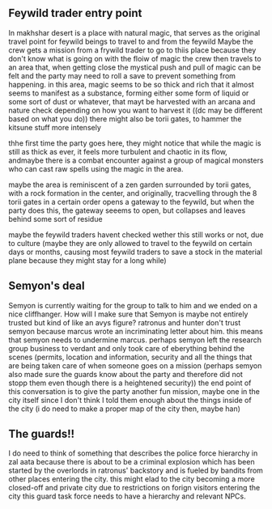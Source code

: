 ## Feywild trader entry point

In makhshar desert is a place with natural magic, that serves as the original travel point for feywild beings to travel to and from the feywild
Maybe the crew gets a mission from a frywild trader to go to thiis place because they don't know what is going on with the floiw of magic
the crew then travels to an area that, when getting close the mystical push and pull of magic can be felt and the party may need to roll a save to prevent something from happening.
in this area, magic seems to be so thick and rich that it almost seems to manifest as a substance, forming either some form of liquid or some sort of dust or whatever, that mayt be harvested with an arcana and nature check depending on how you want to harvest it ((dc may be different based on what you do))
there might also be torii gates, to hammer the kitsune stuff more intensely

thhe first time the party goes here, they might  notice that while the magic is still as thick as ever, it feels more turbulent and chaotic in its flow, andmaybe there is a combat encounter against a group of magical monsters who can cast raw spells using the magic in the area. 

maybe the area is reminiscent of a zen garden surrounded by torii gates, with a rock formation in the center, and originally, tracvelling through the 8 torii gates in a certain order opens a gateway to the feywild, but when the party does this, the gateway seeems to open, but collapses and leaves behind some sort of residue

maybe the feywild traders havent checked wether this still works or not, due to culture (maybe they are only allowed to travel to the feywild on certain days or months, causing most feywild traders to save a stock in the material plane because they might stay for a long while)

## Semyon's deal
Semyon is currently waiting for the group to talk to him and we ended on a nice cliffhanger. How will I make sure that Semyon is maybe not entirely trusted but kind of like an avys figure?
ratronus and hunter don't trust semyon because marcus wrote an incriminating letter about him. this means that semyon needs to undermine marcus. perhaps semyon left the research group business to verdant and only took care of eberything behind the scenes (permits, location and information, security and all the things that are being taken care of when someone goes on a mission (perhaps semyon also made sure the guards know about the party and therefore did not stopp them even though there is a heightened security))
the end point of this conversation is to give the party another fun mission, maybe one in the city itself since I don't think I told them enough about the things inside of the city
(i do need to make a proper map of the city then, maybe han)

## The guards!!
I do need to think of something that describes the police force hierarchy in zal aata because there is about to be a criminal explosion which has been started by the overlords in ratronus' backstory and is fueled by bandits from other places entering the city. this might elad to the city becoming a more closed-off and private city due to restrictions on forign visitors entering the city
this guard task force needs to have a hierarchy and relevant NPCs.